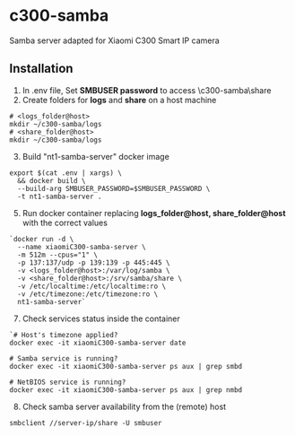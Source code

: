 # c300-samba
Samba server adapted for Xiaomi C300 Smart IP camera

## Installation
1. In .env file, Set **SMBUSER password** to access \\c300-samba\share
2. Create folders for **logs** and **share** on a host machine
~~~~
# <logs_folder@host>
mkdir ~/c300-samba/logs
# <share_folder@host>
mkdir ~/c300-samba/logs
~~~~
3. Build "nt1-samba-server" docker image
~~~~
export $(cat .env | xargs) \
  && docker build \
  --build-arg SMBUSER_PASSWORD=$SMBUSER_PASSWORD \
  -t nt1-samba-server .
~~~~
5. Run docker container replacing **logs_folder@host, share_folder@host** with the correct values
~~~~
`docker run -d \
  --name xiaomiC300-samba-server \
  -m 512m --cpus="1" \
  -p 137:137/udp -p 139:139 -p 445:445 \
  -v <logs_folder@host>:/var/log/samba \
  -v <share_folder@host>:/srv/samba/share \
  -v /etc/localtime:/etc/localtime:ro \
  -v /etc/timezone:/etc/timezone:ro \
  nt1-samba-server`
~~~~
7. Check services status inside the container
~~~~
`# Host's timezone applied?
docker exec -it xiaomiC300-samba-server date

# Samba service is running?
docker exec -it xiaomiC300-samba-server ps aux | grep smbd

# NetBIOS service is running?
docker exec -it xiaomiC300-samba-server ps aux | grep nmbd
~~~~
8. Check samba server availability from the (remote) host
~~~~
smbclient //server-ip/share -U smbuser
~~~~
